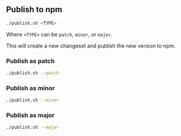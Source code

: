 ## Publish to npm

```bash
./publish.sh <TYPE>
```

Where `<TYPE>` can be `patch`, `minor`, or `major`.

This will create a new changeset and publish the new version to npm.

### Publish as patch

```bash
./publish.sh --patch
```

### Publish as minor

```bash
./publish.sh --minor
```

### Publish as major

```bash
./publish.sh --major
```
